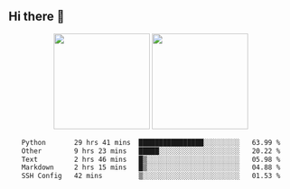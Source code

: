 ## Hi there 👋
<div align="center">
<span>  </span>
<img height="170px" src="https://github-readme-stats.vercel.app/api?username=LZvoid&show_icons=true&count_private==true&v=3" /><span>        </span><img height="170px" src="https://github-readme-stats.vercel.app/api/top-langs/?username=LZvoid&layout=compact&langs_count=8&v=3" />
<span>  </span>
</div>
<div align="center">

<!--START_SECTION:waka-->

```txt
Python       29 hrs 41 mins  ████████████████░░░░░░░░░   63.99 %
Other        9 hrs 23 mins   █████░░░░░░░░░░░░░░░░░░░░   20.22 %
Text         2 hrs 46 mins   █▒░░░░░░░░░░░░░░░░░░░░░░░   05.98 %
Markdown     2 hrs 15 mins   █▒░░░░░░░░░░░░░░░░░░░░░░░   04.88 %
SSH Config   42 mins         ▒░░░░░░░░░░░░░░░░░░░░░░░░   01.53 %
```

<!--END_SECTION:waka-->
</div>

